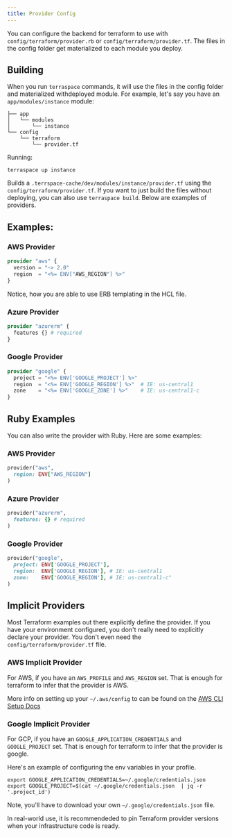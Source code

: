 ```yaml
---
title: Provider Config
---
```


You can configure the backend for terraform to use with `config/terraform/provider.rb` or `config/terraform/provider.tf`. The files in the config folder get materialized to each module you deploy.

## Building

When you run `terraspace` commands, it will use the files in the config folder and materialized withdeployed module.  For example, let's say you have an `app/modules/instance` module:

    ├── app
    │   └── modules
    │       └── instance
    └── config
        └── terraform
            └── provider.tf

Running:

    terraspace up instance

Builds a `.terrspace-cache/dev/modules/instance/provider.tf` using the `config/terraform/provider.tf`.  If you want to just build the files without deploying, you can also use `terraspace build`. Below are examples of providers.

## Examples:

### AWS Provider

```terraform
provider "aws" {
  version = "~> 2.0"
  region  = "<%= ENV["AWS_REGION"] %>"
}
```

Notice, how you are able to use ERB templating in the HCL file.

### Azure Provider

```terraform
provider "azurerm" {
  features {} # required
}
```

### Google Provider

```terraform
provider "google" {
  project = "<%= ENV['GOOGLE_PROJECT'] %>"
  region  = "<%= ENV['GOOGLE_REGION'] %>"  # IE: us-central1
  zone    = "<%= ENV['GOOGLE_ZONE'] %>"    # IE: us-central1-c
}
```

## Ruby Examples

You can also write the provider with Ruby. Here are some examples:

### AWS Provider

```ruby
provider("aws",
  region: ENV["AWS_REGION"]
)
```

### Azure Provider

```ruby
provider("azurerm",
  features: {} # required
)
```

### Google Provider

```ruby
provider("google",
  project: ENV['GOOGLE_PROJECT'],
  region:  ENV['GOOGLE_REGION'], # IE: us-central1
  zone:    ENV['GOOGLE_REGION'], # IE: us-central1-c"
)
```

## Implicit Providers

Most Terraform examples out there explicitly define the provider.  If you have your environment configured, you don't really need to explicitly declare your provider. You don't even need the `config/terraform/provider.tf` file.

### AWS Implicit Provider

For AWS, if you have an `AWS_PROFILE` and `AWS_REGION` set. That is enough for terraform to infer that the provider is AWS.

More info on setting up your `~/.aws/config` to can be found on the [AWS CLI Setup Docs](https://docs.aws.amazon.com/cli/latest/userguide/cli-chap-configure.html)

### Google Implicit Provider

For GCP, if you have an `GOOGLE_APPLICATION_CREDENTIALS` and `GOOGLE_PROJECT` set. That is enough for terraform to infer that the provider is google.

Here's an example of configuring the env variables in your profile.

    export GOOGLE_APPLICATION_CREDENTIALS=~/.google/credentials.json
    export GOOGLE_PROJECT=$(cat ~/.google/credentials.json  | jq -r '.project_id')

Note, you'll have to download your own `~/.google/credentials.json` file.

In real-world use, it is recommendeded to pin Terraform provider versions when your infrastructure code is ready.